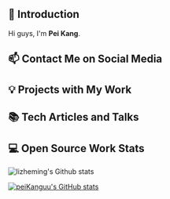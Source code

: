 ## 👋 Introduction

Hi guys, I'm **Pei Kang**. 

## 📫 Contact Me on Social Media


## 💡 Projects with My Work

## 📚 Tech Articles and Talks 

 
## 💻 Open Source Work Stats


![lizheming's Github stats](https://github-readme-stats.vercel.app/api?username=lizheming&show_icons=true)

[![peiKanguu's GitHub stats](https://github-readme-stats.vercel.app/api?username=peiKanguu)](https://github.com/peiKanguu/github-readme-stats)
